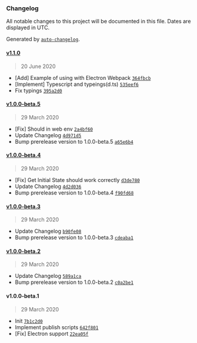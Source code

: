 ### Changelog

All notable changes to this project will be documented in this file. Dates are displayed in UTC.

Generated by [`auto-changelog`](https://github.com/CookPete/auto-changelog).

#### [v1.1.0](https://github.com/VadimKorobka/redux-replica/compare/v1.0.0-beta.5...v1.1.0)

> 20 June 2020

- [Add] Example of using with Electron Webpack [`364fbcb`](https://github.com/VadimKorobka/redux-replica/commit/364fbcb9ef30bce39e5dcd09c26a074faff89da7)
- [Implement] Typescript and typeings(d.ts) [`535eef6`](https://github.com/VadimKorobka/redux-replica/commit/535eef69d5aac8f9670a64c503f2e39d41768df7)
- Fix typings [`395a2d0`](https://github.com/VadimKorobka/redux-replica/commit/395a2d050b55489be5aae0b23c1fd89bb4128904)

#### [v1.0.0-beta.5](https://github.com/VadimKorobka/redux-replica/compare/v1.0.0-beta.4...v1.0.0-beta.5)

> 29 March 2020

- [Fix] Should in web env [`2a4bf60`](https://github.com/VadimKorobka/redux-replica/commit/2a4bf600fa5de28a35700be32c46548e3c13626c)
- Update Changelog [`4d971d5`](https://github.com/VadimKorobka/redux-replica/commit/4d971d5cc2ffcc37acafb8378327947c09fd6e48)
- Bump prerelease version to 1.0.0-beta.5 [`a65e6b4`](https://github.com/VadimKorobka/redux-replica/commit/a65e6b44fc6503bd71b214bd3923bec6064f1713)

#### [v1.0.0-beta.4](https://github.com/VadimKorobka/redux-replica/compare/v1.0.0-beta.3...v1.0.0-beta.4)

> 29 March 2020

- [Fix] Get Initial State should work correctly [`d3de780`](https://github.com/VadimKorobka/redux-replica/commit/d3de780ed34939cb466edd22738ac399cb19b778)
- Update Changelog [`4d2d036`](https://github.com/VadimKorobka/redux-replica/commit/4d2d03697474d2062a5c578999077b042212a9cc)
- Bump prerelease version to 1.0.0-beta.4 [`f90fd68`](https://github.com/VadimKorobka/redux-replica/commit/f90fd686edae4a68a855258ee58bb312a0db3919)

#### [v1.0.0-beta.3](https://github.com/VadimKorobka/redux-replica/compare/v1.0.0-beta.2...v1.0.0-beta.3)

> 29 March 2020

- Update Changelog [`b90fe08`](https://github.com/VadimKorobka/redux-replica/commit/b90fe085559ca40fbf38d40796a1d46c5df12672)
- Bump prerelease version to 1.0.0-beta.3 [`cdeaba1`](https://github.com/VadimKorobka/redux-replica/commit/cdeaba183adf945a266733e10c7d40cd7698e273)

#### [v1.0.0-beta.2](https://github.com/VadimKorobka/redux-replica/compare/v1.0.0-beta.1...v1.0.0-beta.2)

> 29 March 2020

- Update Changelog [`589a1ca`](https://github.com/VadimKorobka/redux-replica/commit/589a1ca25dfdfc3b86017ce63bebdf1c4508f4aa)
- Bump prerelease version to 1.0.0-beta.2 [`c0a2be1`](https://github.com/VadimKorobka/redux-replica/commit/c0a2be1ba13355aa42721c60f98f91eb7e4e1410)

#### v1.0.0-beta.1

> 29 March 2020

- Init [`7b1c2d0`](https://github.com/VadimKorobka/redux-replica/commit/7b1c2d09b7f42312cacbc6e5f7d161cc123235dc)
- Implement publish scripts [`642f801`](https://github.com/VadimKorobka/redux-replica/commit/642f801dbf1b02a79f3c630b314c81ecb7c7f921)
- [Fix] Electron support [`22ea05f`](https://github.com/VadimKorobka/redux-replica/commit/22ea05f35bcd7c025794a66aa7229646c89c0e43)
